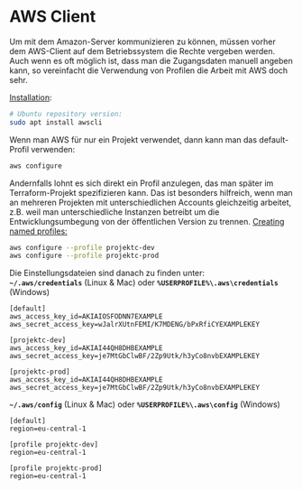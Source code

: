 # AWS Client

Um mit dem Amazon-Server kommunizieren zu können, müssen vorher dem AWS-Client auf dem Betriebssystem die Rechte vergeben werden.
Auch wenn es oft möglich ist, dass man die Zugangsdaten manuell angeben kann, so vereinfacht die Verwendung von Profilen die Arbeit mit AWS doch sehr.  

[Installation](https://docs.aws.amazon.com/cli/latest/userguide/getting-started-install.html):
```bash
# Ubuntu repository version:
sudo apt install awscli
```

Wenn man AWS für nur ein Projekt verwendet, dann kann man das default-Profil verwenden:
```bash
aws configure
```

Andernfalls lohnt es sich direkt ein Profil anzulegen, das man später im Terraform-Projekt spezifizieren kann. Das ist besonders hilfreich, wenn man an mehreren Projekten mit unterschiedlichen Accounts gleichzeitig arbeitet, z.B. weil man unterschiedliche Instanzen betreibt um die Entwicklungsumbegung von der öffentlichen Version zu trennen. [Creating named profiles:](https://docs.aws.amazon.com/cli/latest/userguide/cli-configure-profiles.html)
```bash
aws configure --profile projektc-dev
aws configure --profile projektc-prod
```

Die Einstellungsdateien sind danach zu finden unter:  
**`~/.aws/credentials`** (Linux & Mac) oder **`%USERPROFILE%\.aws\credentials`** (Windows)
```
[default]
aws_access_key_id=AKIAIOSFODNN7EXAMPLE
aws_secret_access_key=wJalrXUtnFEMI/K7MDENG/bPxRfiCYEXAMPLEKEY

[projektc-dev]
aws_access_key_id=AKIAI44QH8DHBEXAMPLE
aws_secret_access_key=je7MtGbClwBF/2Zp9Utk/h3yCo8nvbEXAMPLEKEY

[projektc-prod]
aws_access_key_id=AKIAI44QH8DHBEXAMPLE
aws_secret_access_key=je7MtGbClwBF/2Zp9Utk/h3yCo8nvbEXAMPLEKEY
```
**`~/.aws/config`** (Linux & Mac) oder **`%USERPROFILE%\.aws\config`** (Windows)
```
[default]
region=eu-central-1

[profile projektc-dev]
region=eu-central-1

[profile projektc-prod]
region=eu-central-1
```
